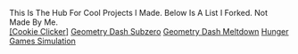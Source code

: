This Is The Hub For Cool Projects I Made. Below Is A List I Forked. Not Made By Me.                                                                          
[[Cookie Clicker]](/cookieclicker)
[Geometry Dash Subzero](/Geometry-Dash-Subzero)
[Geometry Dash Meltdown](/Geometry-Dash-Meltdown)
[Hunger Games Simulation](/HungerGames)
